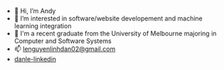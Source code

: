 - 👋 Hi, I’m Andy 
- 👀 I’m interested in software/website developement and machine learning integration
- 🌱 I'm a recent graduate from the University of Melbourne majoring in Computer and Software Systems
- 📫 lenguyenlinhdan02@gmail.com 
- [danle-linkedin](https://www.linkedin.com/in/nguyenlinhdanle23/)

<!---
Andylenguyen237/Andylenguyen237 is a ✨ special ✨ repository because its `README.md` (this file) appears on your GitHub profile.
You can click the Preview link to take a look at your changes.
--->
